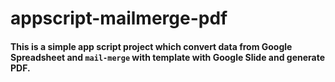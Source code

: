 # appscript-mailmerge-pdf

#### This is a simple app script project which convert data from Google Spreadsheet and `mail-merge` with template with Google Slide and generate PDF.



